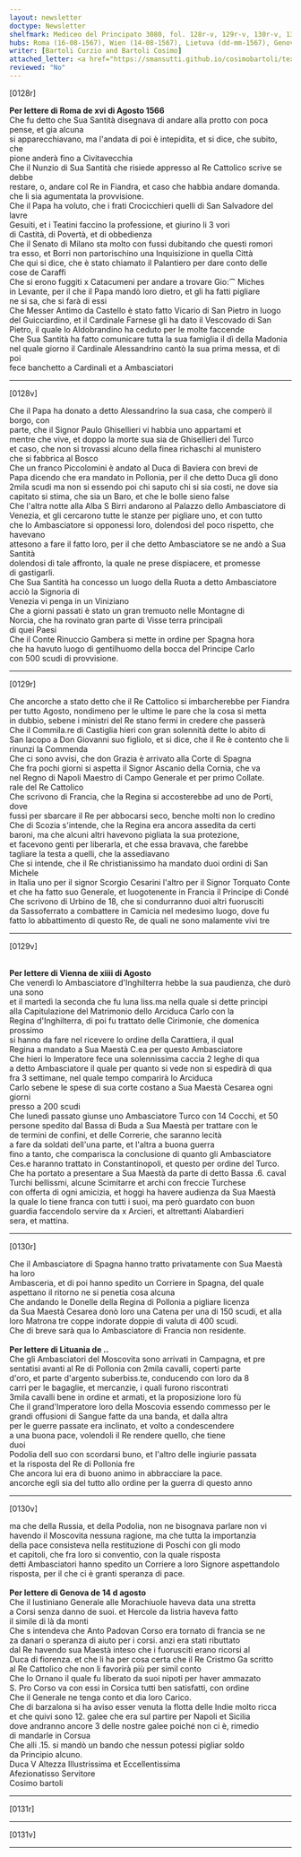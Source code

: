 ```yaml
---
layout: newsletter
doctype: Newsletter
shelfmark: Mediceo del Principato 3080, fol. 128r-v, 129r-v, 130r-v, 131r-v
hubs: Roma (16-08-1567), Wien (14-08-1567), Lietuva (dd-mm-1567), Genova (14-08-1567)
writer: [Bartoli Curzio and Bartoli Cosimo]
attached_letter: <a href="https://smansutti.github.io/cosimobartoli/texts/2978_103/">2978_103</a>
reviewed: "No"
---
```


[0128r]  
  
  
<strong>Per lettere di Roma de xvi di Agosto 1566</strong>  
Che fu detto che Sua Santità disegnava di andare alla protto con poca pense, et gia alcuna  
si apparecchiavano, ma l'andata di poi è intepidita, et si dice, che subito, che  
pione anderà fino a Civitavecchia  
Che il Nunzio di Sua Santità che risiede appresso al Re Cattolico scrive se debbe  
restare, o, andare col Re in Fiandra, et caso che habbia andare domanda.  
che li sia agumentata la provvisione.  
Che il Papa ha voluto, che i frati Crocicchieri quelli di San Salvadore del lavre  
Gesuiti, et i Teatini faccino la professione, et giurino li 3 vori  
di Castità, di Povertà, et di obbedienza  
Che il Senato di Milano sta molto con fussi dubitando che questi romori  
tra esso, et Borri non partorischino una Inquisizione in quella Città  
Che qui si dice, che è stato chiamato il Palantiero per dare conto delle  
cose de Caraffi  
Che si erono fuggiti x Catacumeni per andare a trovare Gio:⁀ Miches  
in Levante, per il che il Papa mandò loro dietro, et gli ha fatti pigliare  
ne si sa, che si farà di essi  
Che Messer Antimo da Castello è stato fatto Vicario di San Pietro in luogo  
del Guicciardino, et il Cardinale Farnese gli ha dato il Vescovado di San  
Pietro, il quale lo Aldobrandino ha ceduto per le molte faccende  
Che Sua Santità ha fatto comunicare tutta la sua famiglia il dì della Madonia  
nel quale giorno il Cardinale Alessandrino cantò la sua prima messa, et di poi  
fece banchetto a Cardinali et a Ambasciatori  
  
---  

[0128v]  
  
  
Che il Papa ha donato a detto Alessandrino la sua casa, che comperò il borgo, con  
parte, che il Signor Paulo Ghisellieri vi habbia uno appartami et  
mentre che vive, et doppo la morte sua sia de Ghisellieri del Turco  
et caso, che non si trovassi alcuno della finea richaschi al munistero  
che si fabbrica al Bosco  
Che un franco Piccolomini è andato al Duca di Baviera con brevi de  
Papa dicendo che era mandato in Pollonia, per il che detto Duca gli dono  
2mila scudi ma non si essendo poi chi saputo chi si sia costi, ne dove sia  
capitato si stima, che sia un Baro, et che le bolle sieno false  
Che l'altra notte alla Alba S Birri andarono al Palazzo dello Ambasciatore di  
Venezia, et gli cercarono tutte le stanze per pigliare uno, et con tutto  
che lo Ambasciatore si opponessi loro, dolendosi del poco rispetto, che havevano  
attesono a fare il fatto loro, per il che detto Ambasciatore se ne andò a Sua Santità  
dolendosi di tale affronto, la quale ne prese dispiacere, et promesse  
di gastigarli.  
Che Sua Santità ha concesso un luogo della Ruota a detto Ambasciatore acciò la Signoria di  
Venezia vi penga in un Viniziano  
Che a giorni passati è stato un gran tremuoto nelle Montagne di  
Norcia, che ha rovinato gran parte di Visse terra principali  
di quei Paesi  
Che il Conte Rinuccio Gambera si mette in ordine per Spagna hora  
che ha havuto luogo di gentilhuomo della bocca del Principe Carlo  
con 500 scudi di provvisione.  
  
---  

[0129r]  
  
  
Che ancorche a stato detto che il Re Cattolico si imbarcherebbe per Fiandra  
per tutto Agosto, nondimeno per le ultime le pare che la cosa si metta  
in dubbio, sebene i ministri del Re stano fermi in credere che passerà  
Che il Commila.re di Castiglia hieri con gran solennità dette lo abito di  
San Iacopo a Don Giovanni suo figliolo, et si dice, che il Re è contento che li  
rinunzi la Commenda  
Che ci sono avvisi, che don Grazia è arrivato alla Corte di Spagna  
Che fra pochi giorni si aspetta il Signor Ascanio della Cornia, che va  
nel Regno di Napoli Maestro di Campo Generale et per primo Collate.  
rale del Re Cattolico  
Che scrivono di Francia, che la Regina si accosterebbe ad uno de Porti, dove  
fussi per sbarcare il Re per abbocarsi seco, benche molti non lo credino  
Che di Scozia s'intende, che la Regina era ancora assedita da certi  
baroni, ma che alcuni altri havevono pigliata la sua protezione,  
et facevono genti per liberarla, et che essa bravava, che farebbe  
tagliare la testa a quelli, che la assediavano  
Che si intende, che il Re christianissimo ha mandato duoi ordini di San Michele  
in Italia uno per il signor Scorgio Cesarini l'altro per il Signor Torquato Conte  
et che ha fatto suo Generale, et luogotenente in Francia il Principe di Condé  
Che scrivono di Urbino de 18, che si condurranno duoi altri fuorusciti  
da Sassoferrato a combattere in Camicia nel medesimo luogo, dove fu  
fatto lo abbattimento di questo Re, de quali ne sono malamente vivi tre  
  
---  

[0129v]  
  
  
<br/><strong>Per lettere di Vienna de xiiii di Agosto</strong>  
Che venerdì lo Ambasciatore d'Inghilterra hebbe la sua paudienza, che durò una sono  
et il martedì la seconda che fu luna liss.ma nella quale si dette principi  
alla Capitulazione del Matrimonio dello Arciduca Carlo con la  
Regina d'Inghilterra, di poi fu trattato delle Cirimonie, che domenica prossimo  
si hanno da fare nel ricevere lo ordine della Carattiera, il qual  
Regina a mandato a Sua Maestà C.ea per questo Ambasciatore  
Che hieri lo Imperatore fece una solennissima caccia 2 leghe di qua  
a detto Ambasciatore il quale per quanto si vede non si espedirà di qua  
fra 3 settimane, nel quale tempo comparirà lo Arciduca  
Carlo sebene le spese di sua corte costano a Sua Maestà Cesarea ogni giorni  
presso a 200 scudi  
Che lunedì passato giunse uno Ambasciatore Turco con 14 Cocchi, et 50  
persone spedito dal Bassa di Buda a Sua Maestà per trattare con le  
de termini de confini, et delle Correrie, che saranno lecità  
a fare da soldati dell'una parte, et l'altra a buona guerra  
fino a tanto, che comparisca la conclusione di quanto gli Ambasciatore  
Ces.e haranno trattato in Constantinopoli, et questo per ordine del Turco.  
Che ha portato a presentare a Sua Maestà da parte di detto Bassa .6. caval  
Turchi bellissmi, alcune Scimitarre et archi con freccie Turchese  
con offerta di ogni amicizia, et hoggi ha havere audienza da Sua Maestà  
la quale lo tiene franca con tutti i suoi, ma però guardato con buon  
guardia faccendolo servire da x Arcieri, et altrettanti Alabardieri  
sera, et mattina.  
  
---  

[0130r]  
  
  
Che il Ambasciatore di Spagna hanno tratto privatamente con Sua Maestà ha loro  
Ambasceria, et di poi hanno spedito un Corriere in Spagna, del quale  
aspettano il ritorno ne si penetia cosa alcuna  
Che andando le Donelle della Regina di Pollonia a pigliare licenza  
da Sua Maestà Cesarea donò loro una Catena per una di 150 scudi, et alla  
loro Matrona tre coppe indorate doppie di valuta di 400 scudi.  
Che di breve sarà qua lo Ambasciatore di Francia non residente.  
<br/><strong>Per lettere di Lituania de ..</strong>  
Che gli Ambasciatori del Moscovita sono arrivati in Campagna, et pre  
sentatisi avanti al Re di Pollonia con 2mila cavalli, coperti parte  
d'oro, et parte d'argento suberbiss.te, conducendo con loro da 8  
carri per le bagaglie, et mercanzie, i quali furono riscontrati  
3mila cavalli bene in ordine et armati, et la proposizione loro fù  
Che il grand'Imperatore loro della Moscovia essendo commesso per le  
grandi offusioni di Sangue fatte da una banda, et dalla altra  
per le guerre passate era inclinato, et volto a condescendere  
a una buona pace, volendoli il Re rendere quello, che tiene  
duoi  
Podolia dell suo con scordarsi buno, et l'altro delle ingiurie passata  
et la risposta del Re di Pollonia fre  
Che ancora lui era di buono animo in abbracciare la pace.  
ancorche egli sia del tutto allo ordine per la guerra di questo anno  
  
---  

[0130v]  
  
  
ma che della Russia, et della Podolia, non ne bisognava parlare non vi  
havendo il Moscovita nessuna ragione, ma che tutta la importanzia  
della pace consisteva nella restituzione di Poschi con gli modo  
et capitoli, che fra loro si conventio, con la quale risposta  
detti Ambasciatori hanno spedito un Corriere a loro Signore aspettandolo  
risposta, per il che ci è granti speranza di pace.  
<br/><strong>Per lettere di Genova de 14 d agosto</strong>  
Che il Iustiniano Generale alle Morachiuole haveva data una stretta  
a Corsi senza danno de suoi. et Hercole da listria haveva fatto  
il simile di là da monti  
Che s intendeva che Anto Padovan Corso era tornato di francia se ne  
za danari o speranza di aiuto per i corsi. anzi era stati ributtato  
dal Re havendo sua Maestà inteso che i fuorusciti erano ricorsi al  
Duca di fiorenza. et che li ha per cosa certa che il Re Cristmo Ga scritto  
al Re Cattolico che non li favorirà più per simil conto  
Che lo Ornano il quale fu liberato da suoi nipoti per haver ammazato  
S. Pro Corso va con essi in Corsica tutti ben satisfatti, con ordine  
Che il Generale ne tenga conto et dia loro Carico.  
Che di barzalona si ha aviso esser venuta la flotta delle Indie molto ricca  
et che quivi sono 12. galee che era sul partire per Napoli et Sicilia  
dove andranno ancore 3 delle nostre galee poiché non ci è, rimedio  
di mandarle in Corsua  
Che alli .15. si mandò un bando che nessun potessi pigliar soldo  
da Principio alcuno.  
Duca V Altezza Illustrissima et Eccellentissima  
Afezionatisso Servitore  
Cosimo bartoli  
  
---  

[0131r]  
  
  
  
---  

[0131v]  
  
  
  
---  


